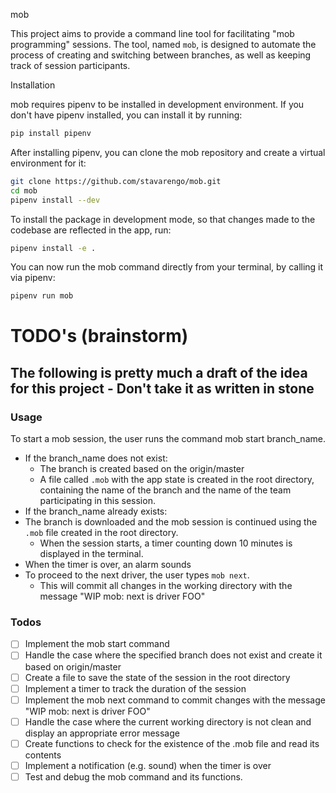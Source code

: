 mob

This project aims to provide a command line tool for facilitating "mob programming" sessions. The tool, named `mob`, is
designed to automate the process of creating and switching between branches, as well as keeping track of session
participants.

Installation

mob requires pipenv to be installed in development environment. If you don't have pipenv installed, you can
install it by running:

```bash
pip install pipenv
```

After installing pipenv, you can clone the mob repository and create a virtual environment for it:

```bash
git clone https://github.com/stavarengo/mob.git
cd mob
pipenv install --dev
```

To install the package in development mode, so that changes made to the codebase are reflected in the app, run:

```bash
pipenv install -e .
```

You can now run the mob command directly from your terminal, by calling it via pipenv:

```bash
pipenv run mob
```

# TODO's (brainstorm)

## The following is pretty much a draft of the idea for this project - Don't take it as written in stone

### Usage

To start a mob session, the user runs the command mob start branch_name.

- If the branch_name does not exist:
    - The branch is created based on the origin/master
    - A file called `.mob` with the app state is created in the root directory, containing the name of the branch and
      the name of the team participating in this session.
- If the branch_name already exists:
- The branch is downloaded and the mob session is continued using the `.mob` file created in the root directory.
    - When the session starts, a timer counting down 10 minutes is displayed in the terminal.
- When the timer is over, an alarm sounds
- To proceed to the next driver, the user types `mob next`.
    - This will commit all changes in the working directory with the message "WIP mob: next is driver FOO"

### Todos

- [ ] Implement the mob start command
- [ ] Handle the case where the specified branch does not exist and create it based on origin/master
- [ ] Create a file to save the state of the session in the root directory
- [ ] Implement a timer to track the duration of the session
- [ ] Implement the mob next command to commit changes with the message "WIP mob: next is driver FOO"
- [ ] Handle the case where the current working directory is not clean and display an appropriate error message
- [ ] Create functions to check for the existence of the .mob file and read its contents
- [ ] Implement a notification (e.g. sound) when the timer is over
- [ ] Test and debug the mob command and its functions.

[//]: # ()

[//]: # (### Brainstorming)

[//]: # ()

[//]: # (<!--![Diagram Image Link]&#40;./puml/mindmap.puml&#41;-->)

[//]: # (<!--![activity.mob-start.puml]&#40;./puml/activity.mob-start.puml&#41;-->)

[//]: # (<!--![activity.puml]&#40;./puml/activity.puml&#41;-->)

[//]: # (<!--![class.puml]&#40;./puml/class.puml&#41;-->)

[//]: # ()
